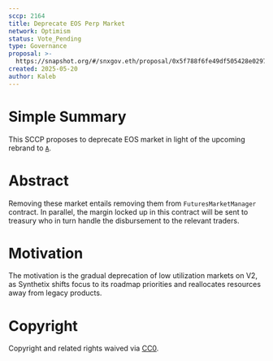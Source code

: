 ```yaml
---
sccp: 2164
title: Deprecate EOS Perp Market
network: Optimism
status: Vote_Pending
type: Governance
proposal: >-
  https://snapshot.org/#/snxgov.eth/proposal/0x5f788f6fe49df505428e0297768e1dab171ad98be6d715d6103807f01f5dee81
created: 2025-05-20
author: Kaleb
---
```


# Simple Summary

This SCCP proposes to deprecate EOS market in light of the upcoming rebrand to [`A`](https://www.binance.com/en/support/announcement/detail/1e89a9ca957c4b0ca7502e60b993e201).

# Abstract

Removing these market entails removing them from `FuturesMarketManager` contract.  In parallel, the margin locked up in this contract will be sent to treasury who in turn handle the disbursement to the relevant traders.


# Motivation

The motivation is the gradual deprecation of low utilization markets on V2, as Synthetix shifts focus to its roadmap priorities and reallocates resources away from legacy products.


# Copyright
Copyright and related rights waived via [CC0](https://creativecommons.org/publicdomain/zero/1.0/).
